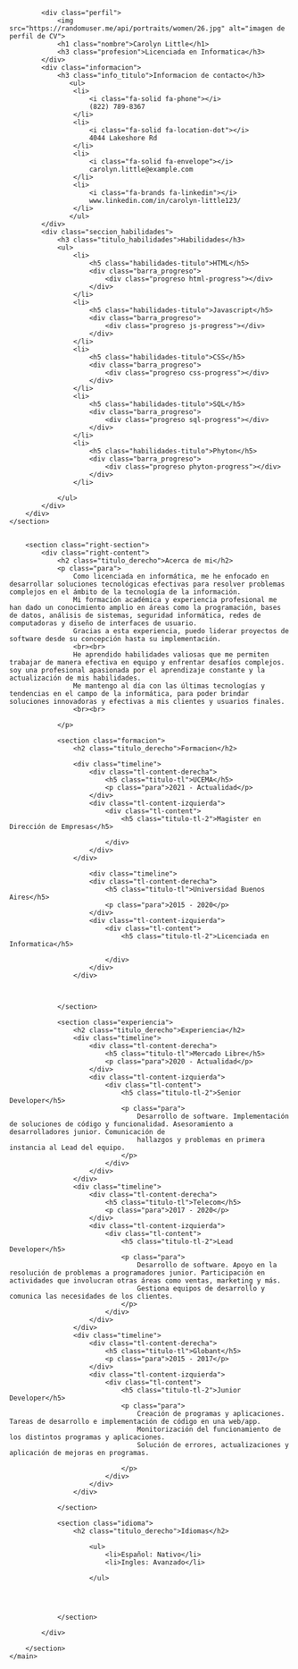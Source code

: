 <html lang="es">
<head>
    <meta charset="UTF-8">
    <meta http-equiv="X-UA-Compatible" content="IE=edge">
    <meta name="viewport" content="width=device-width, initial-scale=1.0">
    <title>Proyecto Final MLM</title>
    <link rel="stylesheet" href="estilos.css">
    <link rel="preconnect" href="https://fonts.googleapis.com">
    <link rel="preconnect" href="https://fonts.gstatic.com" crossorigin>
    <link href="https://fonts.googleapis.com/css2?family=Montserrat:wght@100&family=Nanum+Gothic:wght@400;700;800&display=swap" rel="stylesheet">
    <script src="https://kit.fontawesome.com/446dba0833.js" crossorigin="anonymous"></script>
</head>
<body>
    <main class="main-content">
        <section class="left-section">
        <div class="left-content">
       
            <div class="perfil">
                <img src="https://randomuser.me/api/portraits/women/26.jpg" alt="imagen de perfil de CV">
                <h1 class="nombre">Carolyn Little</h1>
                <h3 class="profesion">Licenciada en Informatica</h3>
            </div>
            <div class="informacion">
                <h3 class="info_titulo">Informacion de contacto</h3>
                   <ul>
                    <li>
                        <i class="fa-solid fa-phone"></i>
                        (822) 789-8367
                    </li>
                    <li>
                        <i class="fa-solid fa-location-dot"></i>
                        4044 Lakeshore Rd
                    </li>
                    <li>
                        <i class="fa-solid fa-envelope"></i>
                        carolyn.little@example.com
                    </li>
                    <li>
                        <i class="fa-brands fa-linkedin"></i>
                        www.linkedin.com/in/carolyn-little123/
                    </li>
                   </ul> 
            </div>
            <div class="seccion_habilidades">
                <h3 class="titulo_habilidades">Habilidades</h3>
                <ul>
                    <li>
                        <h5 class="habilidades-titulo">HTML</h5>
                        <div class="barra_progreso">
                            <div class="progreso html-progress"></div>
                        </div>
                    </li>
                    <li>
                        <h5 class="habilidades-titulo">Javascript</h5>
                        <div class="barra_progreso">
                            <div class="progreso js-progress"></div>
                        </div>
                    </li>
                    <li>
                        <h5 class="habilidades-titulo">CSS</h5>
                        <div class="barra_progreso">
                            <div class="progreso css-progress"></div>
                        </div>
                    </li>
                    <li>
                        <h5 class="habilidades-titulo">SQL</h5>
                        <div class="barra_progreso">
                            <div class="progreso sql-progress"></div>
                        </div>
                    </li>
                    <li>
                        <h5 class="habilidades-titulo">Phyton</h5>
                        <div class="barra_progreso">
                            <div class="progreso phyton-progress"></div>
                        </div>
                    </li>

                </ul>
            </div>
        </div>
    </section>


        <section class="right-section">
            <div class="right-content">
                <h2 class="titulo_derecho">Acerca de mi</h2>
                <p class="para">
                    Como licenciada en informática, me he enfocado en desarrollar soluciones tecnológicas efectivas para resolver problemas complejos en el ámbito de la tecnología de la información.
                    Mi formación académica y experiencia profesional me han dado un conocimiento amplio en áreas como la programación, bases de datos, análisis de sistemas, seguridad informática, redes de computadoras y diseño de interfaces de usuario. 
                    Gracias a esta experiencia, puedo liderar proyectos de software desde su concepción hasta su implementación.
                    <br><br>
                    He aprendido habilidades valiosas que me permiten trabajar de manera efectiva en equipo y enfrentar desafíos complejos. soy una profesional apasionada por el aprendizaje constante y la actualización de mis habilidades. 
                    Me mantengo al día con las últimas tecnologías y tendencias en el campo de la informática, para poder brindar soluciones innovadoras y efectivas a mis clientes y usuarios finales.
                    <br><br>

                </p>

                <section class="formacion">
                    <h2 class="titulo_derecho">Formacion</h2>
                    
                    <div class="timeline">
                        <div class="tl-content-derecha">
                            <h5 class="titulo-tl">UCEMA</h5>
                            <p class="para">2021 - Actualidad</p>
                        </div>
                        <div class="tl-content-izquierda">
                            <div class="tl-content">
                                <h5 class="titulo-tl-2">Magister en Dirección de Empresas</h5>
                                
                            </div>
                        </div>
                    </div>

                        <div class="timeline">
                        <div class="tl-content-derecha">
                            <h5 class="titulo-tl">Universidad Buenos Aires</h5>
                            <p class="para">2015 - 2020</p>
                        </div>
                        <div class="tl-content-izquierda">
                            <div class="tl-content">
                                <h5 class="titulo-tl-2">Licenciada en Informatica</h5>
                                
                            </div>
                        </div>
                    </div>

      

                </section>

                <section class="experiencia">
                    <h2 class="titulo_derecho">Experiencia</h2>
                    <div class="timeline">
                        <div class="tl-content-derecha">
                            <h5 class="titulo-tl">Mercado Libre</h5>
                            <p class="para">2020 - Actualidad</p>
                        </div>
                        <div class="tl-content-izquierda">
                            <div class="tl-content">
                                <h5 class="titulo-tl-2">Senior Developer</h5>
                                <p class="para">
                                    Desarrollo de software. Implementación de soluciones de código y funcionalidad. Asesoramiento a desarrolladores junior. Comunicación de 
                                    hallazgos y problemas en primera instancia al Lead del equipo.
                                </p>
                            </div>
                        </div>
                    </div>
                    <div class="timeline">
                        <div class="tl-content-derecha">
                            <h5 class="titulo-tl">Telecom</h5>
                            <p class="para">2017 - 2020</p>
                        </div>
                        <div class="tl-content-izquierda">
                            <div class="tl-content">
                                <h5 class="titulo-tl-2">Lead Developer</h5>
                                <p class="para">
                                    Desarrollo de software. Apoyo en la resolución de problemas a programadores junior. Participación en actividades que involucran otras áreas como ventas, marketing y más. 
                                    Gestiona equipos de desarrollo y comunica las necesidades de los clientes.
                                </p>
                            </div>
                        </div>
                    </div>
                    <div class="timeline">
                        <div class="tl-content-derecha">
                            <h5 class="titulo-tl">Globant</h5>
                            <p class="para">2015 - 2017</p>
                        </div>
                        <div class="tl-content-izquierda">
                            <div class="tl-content">
                                <h5 class="titulo-tl-2">Junior Developer</h5>
                                <p class="para">
                                    Creación de programas y aplicaciones. Tareas de desarrollo e implementación de código en una web/app.
                                    Monitorización del funcionamiento de los distintos programas y aplicaciones. 
                                    Solución de errores, actualizaciones y aplicación de mejoras en programas.

                                </p>
                            </div>
                        </div>
                    </div>

                </section> 
                
                <section class="idioma">
                    <h2 class="titulo_derecho">Idiomas</h2>
                    
                        <ul>
                            <li>Español: Nativo</li>
                            <li>Ingles: Avanzado</li>
            
                        </ul>
            
    
                    

                </section>

            </div>

        </section>
    </main>
</body>
</html>
